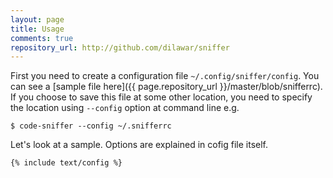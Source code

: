 ```yaml
---
layout: page
title: Usage
comments: true
repository_url: http://github.com/dilawar/sniffer
---
```


First you need to create a configuration file `~/.config/sniffer/config`. You
can see a [sample file here]({{ page.repository_url }}/master/blob/snifferrc).
If you choose to save this file at some other location, you need to specify the
location using `--config` option at command line e.g.

    $ code-sniffer --config ~/.snifferrc 

Let's look at a sample. Options are explained in cofig file itself.

~~~
{% include text/config %}
~~~
